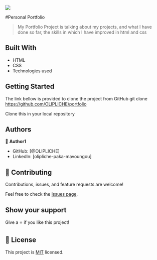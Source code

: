 ![](https://img.shields.io/badge/Microverse-blueviolet)

#Personal Portfolio
>My Portfolio Project is talking about my projects, and what I have done so far, the skills in which I have improved in html and css

## Built With

- HTML
- CSS
- Technologies used

## Getting Started
The link bellow is provided to clone the project from GitHub
git clone https://github.com/OLIPLICHE/portfolio

Clone this in your local repository


## Authors

👤 **Author1**

- GitHub: [@OLIPLICHE]
- LinkedIn: [olipliche-paka-mavoungou]

## 🤝 Contributing

Contributions, issues, and feature requests are welcome!

Feel free to check the [issues page](../../issues/).

## Show your support

Give a ⭐️ if you like this project!

## 📝 License

This project is [MIT](./MIT.md) licensed.

